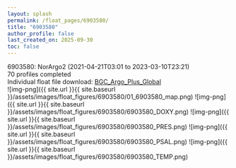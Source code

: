 ```yaml
---
layout: splash
permalink: /float_pages/6903580/
title: "6903580"
author_profile: false
last_created_on: 2025-09-30
toc: false
---
```

 
6903580: NorArgo2 (2021-04-21T03:01 to 2023-03-10T23:21)\
70 profiles completed\
Individual float file download: [BGC_Argo_Plus_Global](https://ftp.soest.hawaii.edu/bgc_argo_plus/Individual_Floats/outliers_removed/6903580_Sprof_processed.nc)\
![img-png]({{ site.url }}{{ site.baseurl }}/assets/images/float_figures/6903580/01_6903580_map.png)
![img-png]({{ site.url }}{{ site.baseurl }}/assets/images/float_figures/6903580/6903580_DOXY.png)
![img-png]({{ site.url }}{{ site.baseurl }}/assets/images/float_figures/6903580/6903580_PRES.png)
![img-png]({{ site.url }}{{ site.baseurl }}/assets/images/float_figures/6903580/6903580_PSAL.png)
![img-png]({{ site.url }}{{ site.baseurl }}/assets/images/float_figures/6903580/6903580_TEMP.png)
